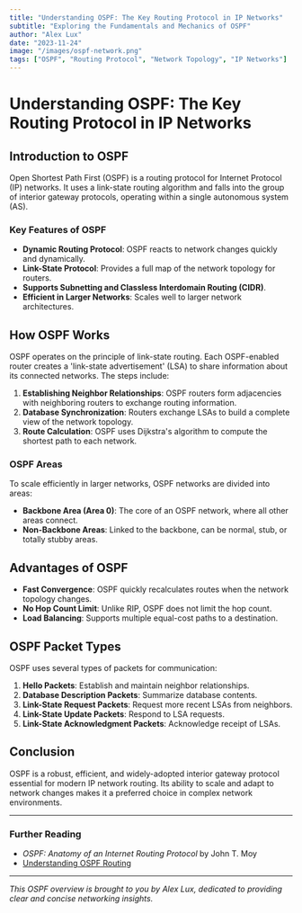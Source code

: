 ```yaml
---
title: "Understanding OSPF: The Key Routing Protocol in IP Networks"
subtitle: "Exploring the Fundamentals and Mechanics of OSPF"
author: "Alex Lux"
date: "2023-11-24"
image: "/images/ospf-network.png"
tags: ["OSPF", "Routing Protocol", "Network Topology", "IP Networks"]
---
```


# Understanding OSPF: The Key Routing Protocol in IP Networks

## Introduction to OSPF

Open Shortest Path First (OSPF) is a routing protocol for Internet Protocol (IP) networks. It uses a link-state routing algorithm and falls into the group of interior gateway protocols, operating within a single autonomous system (AS).

### Key Features of OSPF

- **Dynamic Routing Protocol**: OSPF reacts to network changes quickly and dynamically.
- **Link-State Protocol**: Provides a full map of the network topology for routers.
- **Supports Subnetting and Classless Interdomain Routing (CIDR)**.
- **Efficient in Larger Networks**: Scales well to larger network architectures.

## How OSPF Works

OSPF operates on the principle of link-state routing. Each OSPF-enabled router creates a 'link-state advertisement' (LSA) to share information about its connected networks. The steps include:

1. **Establishing Neighbor Relationships**: OSPF routers form adjacencies with neighboring routers to exchange routing information.
2. **Database Synchronization**: Routers exchange LSAs to build a complete view of the network topology.
3. **Route Calculation**: OSPF uses Dijkstra's algorithm to compute the shortest path to each network.

### OSPF Areas

To scale efficiently in larger networks, OSPF networks are divided into areas:

- **Backbone Area (Area 0)**: The core of an OSPF network, where all other areas connect.
- **Non-Backbone Areas**: Linked to the backbone, can be normal, stub, or totally stubby areas.

## Advantages of OSPF

- **Fast Convergence**: OSPF quickly recalculates routes when the network topology changes.
- **No Hop Count Limit**: Unlike RIP, OSPF does not limit the hop count.
- **Load Balancing**: Supports multiple equal-cost paths to a destination.

## OSPF Packet Types

OSPF uses several types of packets for communication:

1. **Hello Packets**: Establish and maintain neighbor relationships.
2. **Database Description Packets**: Summarize database contents.
3. **Link-State Request Packets**: Request more recent LSAs from neighbors.
4. **Link-State Update Packets**: Respond to LSA requests.
5. **Link-State Acknowledgment Packets**: Acknowledge receipt of LSAs.

## Conclusion

OSPF is a robust, efficient, and widely-adopted interior gateway protocol essential for modern IP network routing. Its ability to scale and adapt to network changes makes it a preferred choice in complex network environments.

---

### Further Reading

- _OSPF: Anatomy of an Internet Routing Protocol_ by John T. Moy
- [Understanding OSPF Routing](https://www.networkingwebsite.com/ospf)

---

_This OSPF overview is brought to you by Alex Lux, dedicated to providing clear and concise networking insights._
